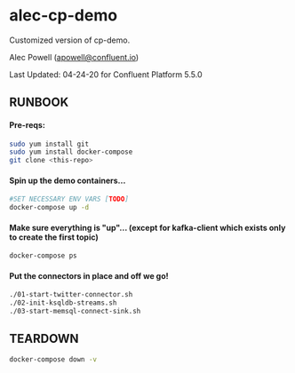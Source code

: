 # alec-cp-demo
Customized version of cp-demo.

Alec Powell (apowell@confluent.io)

Last Updated: 04-24-20 for Confluent Platform 5.5.0

## RUNBOOK
#### Pre-reqs:
```bash
sudo yum install git
sudo yum install docker-compose
git clone <this-repo>
```
#### Spin up the demo containers...
```bash
#SET NECESSARY ENV VARS [TODO]
docker-compose up -d
```
#### Make sure everything is "up"... (except for kafka-client which exists only to create the first topic)
```bash
docker-compose ps
```
#### Put the connectors in place and off we go!
```bash
./01-start-twitter-connector.sh
./02-init-ksqldb-streams.sh
./03-start-memsql-connect-sink.sh
```

## TEARDOWN
```bash
docker-compose down -v
```
